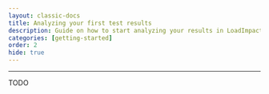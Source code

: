 ```yaml
---
layout: classic-docs
title: Analyzing your first test results
description: Guide on how to start analyzing your results in LoadImpact Insights
categories: [getting-started]
order: 2
hide: true
---
```


***

TODO
